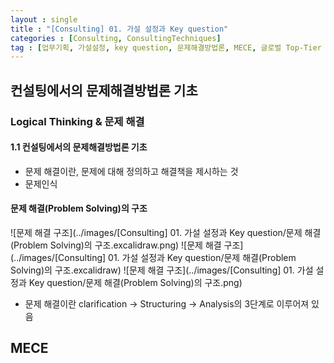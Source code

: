 ```yaml
---
layout : single
title : "[Consulting] 01. 가설 설정과 Key question"
categories : [Consulting, ConsultingTechniques]
tag : [업무기획, 가설설정, key question, 문제해결방법론, MECE, 글로벌 Top-Tier 컨설턴트들의 전략 프로젝트 실무 끝내기]
---
```


## 컨설팅에서의 문제해결방법론 기초
### Logical Thinking & 문제 해결
#### 1.1 컨설팅에서의 문제해결방법론 기초
* 문제 해결이란, 문제에 대해 정의하고 해결책을 제시하는 것
* 문제인식

#### 문제 해결(Problem Solving)의 구조
![문제 해결 구조](../images/[Consulting] 01. 가설 설정과 Key question/문제 해결(Problem Solving)의 구조.excalidraw.png)
![문제 해결 구조](../images/[Consulting] 01. 가설 설정과 Key question/문제 해결(Problem Solving)의 구조.excalidraw)
![문제 해결 구조](../images/[Consulting] 01. 가설 설정과 Key question/문제 해결(Problem Solving)의 구조.png)
* 문제 해결이란 clarification -> Structuring -> Analysis의 3단계로 이루어져 있음
## MECE
